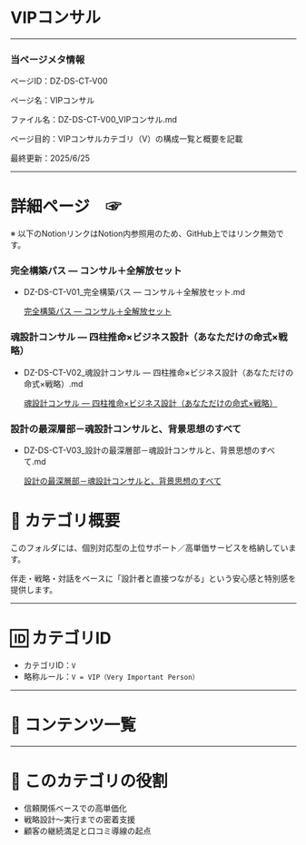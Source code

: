# VIPコンサル

---

### 当ページメタ情報

ページID：DZ-DS-CT-V00

ページ名：VIPコンサル

ファイル名：DZ-DS-CT-V00_VIPコンサル.md

ページ目的：VIPコンサルカテゴリ（V）の構成一覧と概要を記載

最終更新：2025/6/25

---

# 詳細ページ　☞

※ 以下のNotionリンクはNotion内参照用のため、GitHub上ではリンク無効です。

### **完全構築パス — コンサル＋全解放セット**

- DZ-DS-CT-V01_完全構築パス — コンサル＋全解放セット.md
    
    [完全構築パス — コンサル＋全解放セット](VIP%E3%82%B3%E3%83%B3%E3%82%B5%E3%83%AB%2021ecd75ce18580d3a950c3d84d8d658e/%E5%AE%8C%E5%85%A8%E6%A7%8B%E7%AF%89%E3%83%8F%E3%82%9A%E3%82%B9%20%E2%80%94%20%E3%82%B3%E3%83%B3%E3%82%B5%E3%83%AB%EF%BC%8B%E5%85%A8%E8%A7%A3%E6%94%BE%E3%82%BB%E3%83%83%E3%83%88%20214cd75ce1858038904ccec607ddbb44.md)
    

### 魂設計コンサル — 四柱推命×ビジネス設計（あなただけの命式×戦略）

- DZ-DS-CT-V02_魂設計コンサル — 四柱推命×ビジネス設計（あなただけの命式×戦略）.md
    
    [魂設計コンサル — 四柱推命×ビジネス設計（あなただけの命式×戦略）](VIP%E3%82%B3%E3%83%B3%E3%82%B5%E3%83%AB%2021ecd75ce18580d3a950c3d84d8d658e/%E9%AD%82%E8%A8%AD%E8%A8%88%E3%82%B3%E3%83%B3%E3%82%B5%E3%83%AB%20%E2%80%94%20%E5%9B%9B%E6%9F%B1%E6%8E%A8%E5%91%BD%C3%97%E3%83%92%E3%82%99%E3%82%B7%E3%82%99%E3%83%8D%E3%82%B9%E8%A8%AD%E8%A8%88%EF%BC%88%E3%81%82%E3%81%AA%E3%81%9F%E3%81%9F%E3%82%99%E3%81%91%E3%81%AE%E5%91%BD%E5%BC%8F%C3%97%E6%88%A6%E7%95%A5%EF%BC%89%20214cd75ce18580d783e3c74c47cfcaf0.md)
    

### 設計の最深層部－魂設計コンサルと、背景思想のすべて

- DZ-DS-CT-V03_設計の最深層部－魂設計コンサルと、背景思想のすべて.md
    
    [設計の最深層部－魂設計コンサルと、背景思想のすべて](VIP%E3%82%B3%E3%83%B3%E3%82%B5%E3%83%AB%2021ecd75ce18580d3a950c3d84d8d658e/%E8%A8%AD%E8%A8%88%E3%81%AE%E6%9C%80%E6%B7%B1%E5%B1%A4%E9%83%A8%EF%BC%8D%E9%AD%82%E8%A8%AD%E8%A8%88%E3%82%B3%E3%83%B3%E3%82%B5%E3%83%AB%E3%81%A8%E3%80%81%E8%83%8C%E6%99%AF%E6%80%9D%E6%83%B3%E3%81%AE%E3%81%99%E3%81%B8%E3%82%99%E3%81%A6%20214cd75ce185804f9c41d521ad8b62a3.md)
    

# 👑 カテゴリ概要

このフォルダには、個別対応型の上位サポート／高単価サービスを格納しています。

伴走・戦略・対話をベースに「設計者と直接つながる」という安心感と特別感を提供します。

---

# 🆔 カテゴリID

- カテゴリID：`V`
- 略称ルール：`V = VIP（Very Important Person）`

---

# 📂 コンテンツ一覧

---

# 🧭 このカテゴリの役割

- 信頼関係ベースでの高単価化
- 戦略設計〜実行までの密着支援
- 顧客の継続満足と口コミ導線の起点